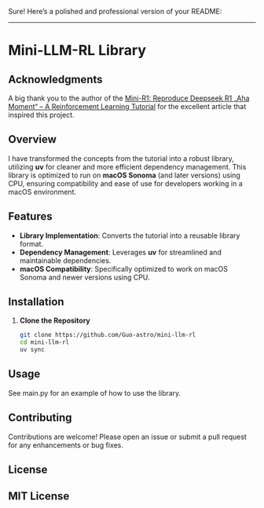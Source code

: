 Sure! Here’s a polished and professional version of your README:

---

# Mini-LLM-RL Library

## Acknowledgments

A big thank you to the author of
the [Mini-R1: Reproduce Deepseek R1 „Aha Moment“ – A Reinforcement Learning Tutorial](https://www.philschmid.de/mini-deepseek-r1)
for the excellent article that inspired this project.

## Overview

I have transformed the concepts from the tutorial into a robust library, utilizing **uv** for cleaner and more efficient
dependency management. This library is optimized to run on **macOS Sonoma** (and later versions) using CPU, ensuring
compatibility and ease of use for developers working in a macOS environment.

## Features

- **Library Implementation**: Converts the tutorial into a reusable library format.
- **Dependency Management**: Leverages **uv** for streamlined and maintainable dependencies.
- **macOS Compatibility**: Specifically optimized to work on macOS Sonoma and newer versions using CPU.

## Installation

1. **Clone the Repository**
    ```bash
    git clone https://github.com/Guo-astro/mini-llm-rl
    cd mini-llm-rl
    uv sync
    ```

## Usage

See main.py for an example of how to use the library.

## Contributing

Contributions are welcome! Please open an issue or submit a pull request for any enhancements or bug fixes.

## License

MIT License
---
